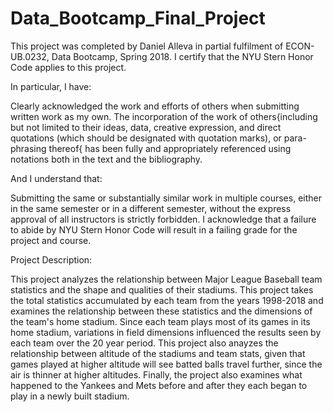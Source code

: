 # Data_Bootcamp_Final_Project

This project was completed by Daniel Alleva in partial fulfilment of ECON-UB.0232, Data Bootcamp, Spring 2018. I certify that the NYU Stern Honor Code applies to this project.

In particular, I have:

Clearly acknowledged the work and efforts of others when submitting written work as my own. The incorporation of the work of others{including but not limited to their ideas, data, creative expression, and direct quotations (which should be designated with quotation marks), or para- phrasing thereof{ has been fully and appropriately referenced using notations both in the text and the bibliography.

And I understand that:

Submitting the same or substantially similar work in multiple courses, either in the same semester or in a different semester, without the express approval of all instructors is strictly forbidden. I acknowledge that a failure to abide by NYU Stern Honor Code will result in a failing grade for the project and course.

Project Description:

This project analyzes the relationship between Major League Baseball team statistics and the shape and qualities of their stadiums.  This project takes the total statistics accumulated by each team from the years 1998-2018 and examines the relationship between these statistics and the dimensions of the team's home stadium.  Since each team plays most of its games in its home stadium, variations in field dimensions  influenced the results seen by each team over the 20 year period.  This project also anayzes the relationship between altitude of the stadiums and team stats, given that games played at higher altitude will see batted balls travel further, since the air is thinner at higher altitudes.  Finally, the project also examines what happened to the Yankees and Mets before and after they each began to play in a newly built stadium.

